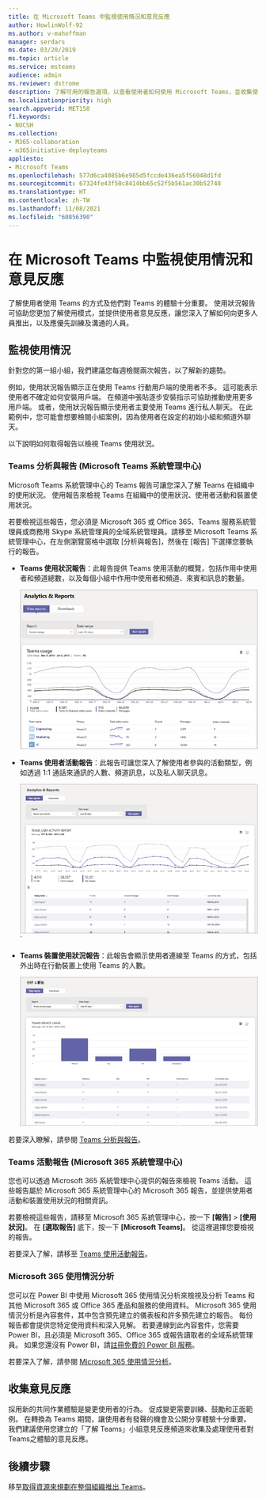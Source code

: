 ```yaml
---
title: 在 Microsoft Teams 中監視使用情況和意見反應
author: HowlinWolf-92
ms.author: v-mahoffman
manager: serdars
ms.date: 03/20/2019
ms.topic: article
ms.service: msteams
audience: admin
ms.reviewer: dstrome
description: 了解可用的報告選項，以查看使用者如何使用 Microsoft Teams，並收集使用者體驗的意見反應。
ms.localizationpriority: high
search.appverid: MET150
f1.keywords:
- NOCSH
ms.collection:
- M365-collaboration
- m365initiative-deployteams
appliesto:
- Microsoft Teams
ms.openlocfilehash: 577d6ca4085b6e985d5fccde436ea5f56048d1fd
ms.sourcegitcommit: 67324fe43f50c8414bb65c52f5b561ac30b52748
ms.translationtype: HT
ms.contentlocale: zh-TW
ms.lasthandoff: 11/08/2021
ms.locfileid: "60856390"
---
```

# <a name="monitor-usage-and-feedback-in-microsoft-teams"></a>在 Microsoft Teams 中監視使用情況和意見反應
了解使用者使用 Teams 的方式及他們對 Teams 的體驗十分重要。 使用狀況報告可協助您更加了解使用模式，並提供使用者意見反應，讓您深入了解如何向更多人員推出，以及應優先訓練及溝通的人員。

## <a name="monitor-usage"></a>監視使用情況
針對您的第一組小組，我們建議您每週檢閱兩次報告，以了解新的趨勢。 

例如，使用狀況報告顯示正在使用 Teams 行動用戶端的使用者不多。 這可能表示使用者不確定如何安裝用戶端。 在頻道中張貼逐步安裝指示可協助推動使用更多用戶端。 或者，使用狀況報告顯示使用者主要使用 Teams 進行私人聊天。 在此範例中，您可能會想要檢閱小組案例，因為使用者在設定的初始小組和頻道外聊天。 

以下說明如何取得報告以檢視 Teams 使用狀況。 

### <a name="teams-analytics--reports-microsoft-teams-admin-center"></a>Teams 分析與報告 (Microsoft Teams 系統管理中心)

Microsoft Teams 系統管理中心的 Teams 報告可讓您深入了解 Teams 在組織中的使用狀況。 使用報告來檢視 Teams 在組織中的使用狀況、使用者活動和裝置使用狀況。 

若要檢視這些報告，您必須是 Microsoft 365 或 Office 365、Teams 服務系統管理員或商務用 Skype 系統管理員的全域系統管理員。請移至 Microsoft Teams 系統管理中心，在左側瀏覽窗格中選取 [分析與報告]，然後在 [報告] 下選擇您要執行的報告。

- **Teams 使用狀況報告**：此報告提供 Teams 使用活動的概覽，包括作用中使用者和頻道總數，以及每個小組中作用中使用者和頻道、來賓和訊息的數量。 

    ![Teams 使用狀況報告的螢幕擷取畫面。](media/teams-reports-teams-usage.png "Microsoft Teams 系統管理中心的 Teams 使用狀況報告螢幕擷取畫面")     
- **Teams 使用者活動報告**：此報告可讓您深入了解使用者參與的活動類型，例如透過 1:1 通話來通訊的人數、頻道訊息，以及私人聊天訊息。 

    ![Teams 使用者活動報告的螢幕擷取畫面。](media/teams-reports-user-activity.png "Microsoft Teams 系統管理中心的 Teams 使用者活動報告螢幕擷取畫面") 
`
- **Teams 裝置使用狀況報告**：此報告會顯示使用者連線至 Teams 的方式，包括外出時在行動裝置上使用 Teams 的人數。 

    ![Teams 裝置使用狀況報告的螢幕擷取畫面。](media/teams-reports-device-usage.png "Microsoft Teams 系統管理中心中的 Teams 裝置使用狀況報告螢幕擷取畫面")

若要深入瞭解，請參閱 [Teams 分析與報告](teams-analytics-and-reports/teams-reporting-reference.md)。 

### <a name="teams-activity-reports-microsoft-365-admin-center"></a>Teams 活動報告 (Microsoft 365 系統管理中心)
您也可以透過 Microsoft 365 系統管理中心提供的報告來檢視 Teams 活動。 這些報告屬於 Microsoft 365 系統管理中心的 Microsoft 365 報告，並提供使用者活動和裝置使用狀況的相關資訊。 

若要檢視這些報告，請移至 Microsoft 365 系統管理中心，按一下 **[報告]** > **[使用狀況]**。 在 **[選取報告]** 底下，按一下 **[Microsoft Teams]**。 從這裡選擇您要檢視的報告。

若要深入了解，請移至 [Teams 使用活動報告](teams-activity-reports.md)。

### <a name="microsoft-365-usage-analytics"></a>Microsoft 365 使用情況分析

您可以在 Power BI 中使用 Microsoft 365 使用情況分析來檢視及分析 Teams 和其他 Microsoft 365 或 Office 365 產品和服務的使用資料。 Microsoft 365 使用情況分析是內容套件，其中包含預先建立的儀表板和許多預先建立的報告。 每份報告都會提供您特定使用資料和深入見解。 若要連線到此內容套件，您需要 Power BI，且必須是 Microsoft 365、Office 365 或報告讀取者的全域系統管理員。 如果您還沒有 Power BI，請[註冊免費的 Power BI 服務](https://powerbi.microsoft.com)。 

若要深入了解，請參閱 [Microsoft 365 使用情況分析](https://support.office.com/article/Microsoft-365-usage-analytics-77ff780d-ab19-4553-adea-09cb65ad0f1f)。 

## <a name="gather-feedback"></a>收集意見反應
採用新的共同作業體驗是變更使用者的行為。 促成變更需要訓練、鼓勵和正面範例。 在轉換為 Teams 期間，讓使用者有發聲的機會及公開分享體驗十分重要。 我們建議使用您建立的「了解 Teams」小組意見反應頻道來收集及處理使用者對 Teams之體驗的意見反應。 

## <a name="next-steps"></a>後續步驟
移至[取得資源來規劃在整個組織推出 Teams](get-started-with-teams-resources-for-org-wide-rollout.md)。
